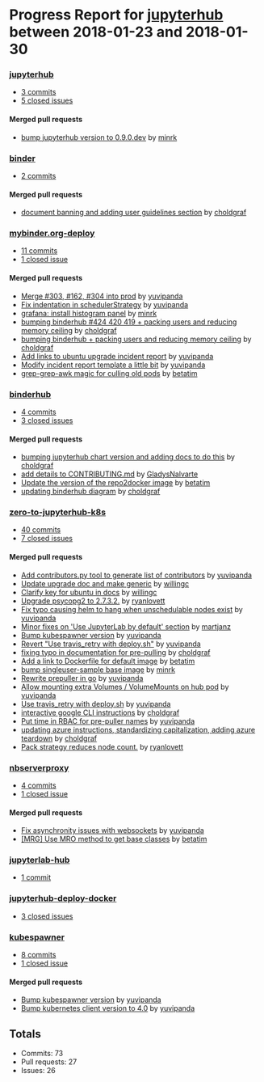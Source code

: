 # Progress Report for [jupyterhub](https://github.com/jupyterhub) between 2018-01-23 and 2018-01-30

### [jupyterhub](https://github.com/jupyterhub/jupyterhub)
-  [3 commits](https://github.com/jupyterhub/jupyterhub/compare/master@%7B1516694400%7D...master@%7B1517299200%7D)
-  [5 closed issues](https://github.com/jupyterhub/jupyterhub/issues?utf8=%E2%9C%93&q=is%3Aissue%20closed%3A2018-01-23..2018-01-30)

#### Merged pull requests
- [bump jupyterhub version to 0.9.0.dev](https://github.com/jupyterhub/jupyterhub/pull/1631) by [minrk](https://github.com/minrk)

### [binder](https://github.com/jupyterhub/binder)
-  [2 commits](https://github.com/jupyterhub/binder/compare/master@%7B1516694400%7D...master@%7B1517299200%7D)

#### Merged pull requests
- [document banning and adding user guidelines section](https://github.com/jupyterhub/binder/pull/61) by [choldgraf](https://github.com/choldgraf)

### [mybinder.org-deploy](https://github.com/jupyterhub/mybinder.org-deploy)
-  [11 commits](https://github.com/jupyterhub/mybinder.org-deploy/compare/master@%7B1516694400%7D...master@%7B1517299200%7D)
-  [1 closed issue](https://github.com/jupyterhub/mybinder.org-deploy/issues?utf8=%E2%9C%93&q=is%3Aissue%20closed%3A2018-01-23..2018-01-30)

#### Merged pull requests
- [Merge #303, #162, #304 into prod](https://github.com/jupyterhub/mybinder.org-deploy/pull/305) by [yuvipanda](https://github.com/yuvipanda)
- [Fix indentation in schedulerStrategy](https://github.com/jupyterhub/mybinder.org-deploy/pull/304) by [yuvipanda](https://github.com/yuvipanda)
- [grafana: install histogram panel](https://github.com/jupyterhub/mybinder.org-deploy/pull/303) by [minrk](https://github.com/minrk)
- [bumping binderhub #424 420 419 + packing users and reducing memory ceiling](https://github.com/jupyterhub/mybinder.org-deploy/pull/301) by [choldgraf](https://github.com/choldgraf)
- [bumping binderhub + packing users and reducing memory ceiling](https://github.com/jupyterhub/mybinder.org-deploy/pull/300) by [choldgraf](https://github.com/choldgraf)
- [Add links to ubuntu upgrade incident report](https://github.com/jupyterhub/mybinder.org-deploy/pull/297) by [yuvipanda](https://github.com/yuvipanda)
- [Modify incident report template a little bit](https://github.com/jupyterhub/mybinder.org-deploy/pull/294) by [yuvipanda](https://github.com/yuvipanda)
- [grep-grep-awk magic for culling old pods](https://github.com/jupyterhub/mybinder.org-deploy/pull/162) by [betatim](https://github.com/betatim)

### [binderhub](https://github.com/jupyterhub/binderhub)
-  [4 commits](https://github.com/jupyterhub/binderhub/compare/master@%7B1516694400%7D...master@%7B1517299200%7D)
-  [3 closed issues](https://github.com/jupyterhub/binderhub/issues?utf8=%E2%9C%93&q=is%3Aissue%20closed%3A2018-01-23..2018-01-30)

#### Merged pull requests
- [bumping jupyterhub chart version and adding docs to do this](https://github.com/jupyterhub/binderhub/pull/424) by [choldgraf](https://github.com/choldgraf)
- [add details to CONTRIBUTING.md](https://github.com/jupyterhub/binderhub/pull/420) by [GladysNalvarte](https://github.com/GladysNalvarte)
- [Update the version of the repo2docker image](https://github.com/jupyterhub/binderhub/pull/419) by [betatim](https://github.com/betatim)
- [updating binderhub diagram](https://github.com/jupyterhub/binderhub/pull/417) by [choldgraf](https://github.com/choldgraf)

### [zero-to-jupyterhub-k8s](https://github.com/jupyterhub/zero-to-jupyterhub-k8s)
-  [40 commits](https://github.com/jupyterhub/zero-to-jupyterhub-k8s/compare/master@%7B1516694400%7D...master@%7B1517299200%7D)
-  [7 closed issues](https://github.com/jupyterhub/zero-to-jupyterhub-k8s/issues?utf8=%E2%9C%93&q=is%3Aissue%20closed%3A2018-01-23..2018-01-30)

#### Merged pull requests
- [Add contributors.py tool to generate list of contributors](https://github.com/jupyterhub/zero-to-jupyterhub-k8s/pull/459) by [yuvipanda](https://github.com/yuvipanda)
- [Update upgrade doc and make generic](https://github.com/jupyterhub/zero-to-jupyterhub-k8s/pull/457) by [willingc](https://github.com/willingc)
- [Clarify key for ubuntu in docs](https://github.com/jupyterhub/zero-to-jupyterhub-k8s/pull/456) by [willingc](https://github.com/willingc)
- [Upgrade psycopg2 to 2.7.3.2.](https://github.com/jupyterhub/zero-to-jupyterhub-k8s/pull/452) by [ryanlovett](https://github.com/ryanlovett)
- [Fix typo causing helm to hang when unschedulable nodes exist](https://github.com/jupyterhub/zero-to-jupyterhub-k8s/pull/449) by [yuvipanda](https://github.com/yuvipanda)
- [Minor fixes on 'Use JupyterLab by default' section](https://github.com/jupyterhub/zero-to-jupyterhub-k8s/pull/445) by [martjanz](https://github.com/martjanz)
- [Bump kubespawner version](https://github.com/jupyterhub/zero-to-jupyterhub-k8s/pull/444) by [yuvipanda](https://github.com/yuvipanda)
- [Revert "Use travis_retry with deploy.sh"](https://github.com/jupyterhub/zero-to-jupyterhub-k8s/pull/443) by [yuvipanda](https://github.com/yuvipanda)
- [fixing typo in documentation for pre-pulling](https://github.com/jupyterhub/zero-to-jupyterhub-k8s/pull/442) by [choldgraf](https://github.com/choldgraf)
- [Add a link to Dockerfile for default image](https://github.com/jupyterhub/zero-to-jupyterhub-k8s/pull/441) by [betatim](https://github.com/betatim)
- [bump singleuser-sample base image](https://github.com/jupyterhub/zero-to-jupyterhub-k8s/pull/439) by [minrk](https://github.com/minrk)
- [Rewrite prepuller in go](https://github.com/jupyterhub/zero-to-jupyterhub-k8s/pull/438) by [yuvipanda](https://github.com/yuvipanda)
- [Allow mounting extra Volumes / VolumeMounts on hub pod](https://github.com/jupyterhub/zero-to-jupyterhub-k8s/pull/436) by [yuvipanda](https://github.com/yuvipanda)
- [Use travis_retry with deploy.sh](https://github.com/jupyterhub/zero-to-jupyterhub-k8s/pull/435) by [yuvipanda](https://github.com/yuvipanda)
- [interactive google CLI instructions](https://github.com/jupyterhub/zero-to-jupyterhub-k8s/pull/433) by [choldgraf](https://github.com/choldgraf)
- [Put time in RBAC for pre-puller names](https://github.com/jupyterhub/zero-to-jupyterhub-k8s/pull/432) by [yuvipanda](https://github.com/yuvipanda)
- [updating azure instructions, standardizing capitalization, adding azure teardown](https://github.com/jupyterhub/zero-to-jupyterhub-k8s/pull/426) by [choldgraf](https://github.com/choldgraf)
- [Pack strategy reduces node count.](https://github.com/jupyterhub/zero-to-jupyterhub-k8s/pull/386) by [ryanlovett](https://github.com/ryanlovett)

### [nbserverproxy](https://github.com/jupyterhub/nbserverproxy)
-  [4 commits](https://github.com/jupyterhub/nbserverproxy/compare/master@%7B1516694400%7D...master@%7B1517299200%7D)
-  [1 closed issue](https://github.com/jupyterhub/nbserverproxy/issues?utf8=%E2%9C%93&q=is%3Aissue%20closed%3A2018-01-23..2018-01-30)

#### Merged pull requests
- [Fix asynchronity issues with websockets](https://github.com/jupyterhub/nbserverproxy/pull/17) by [yuvipanda](https://github.com/yuvipanda)
- [[MRG] Use MRO method to get base classes](https://github.com/jupyterhub/nbserverproxy/pull/15) by [betatim](https://github.com/betatim)

### [jupyterlab-hub](https://github.com/jupyterhub/jupyterlab-hub)
-  [1 commit](https://github.com/jupyterhub/jupyterlab-hub/compare/master@%7B1516694400%7D...master@%7B1517299200%7D)

### [jupyterhub-deploy-docker](https://github.com/jupyterhub/jupyterhub-deploy-docker)
-  [3 closed issues](https://github.com/jupyterhub/jupyterhub-deploy-docker/issues?utf8=%E2%9C%93&q=is%3Aissue%20closed%3A2018-01-23..2018-01-30)

### [kubespawner](https://github.com/jupyterhub/kubespawner)
-  [8 commits](https://github.com/jupyterhub/kubespawner/compare/master@%7B1516694400%7D...master@%7B1517299200%7D)
-  [1 closed issue](https://github.com/jupyterhub/kubespawner/issues?utf8=%E2%9C%93&q=is%3Aissue%20closed%3A2018-01-23..2018-01-30)

#### Merged pull requests
- [Bump kubespawner version](https://github.com/jupyterhub/kubespawner/pull/124) by [yuvipanda](https://github.com/yuvipanda)
- [Bump kubernetes client version to 4.0](https://github.com/jupyterhub/kubespawner/pull/114) by [yuvipanda](https://github.com/yuvipanda)

## Totals
- Commits: 73
- Pull requests: 27
- Issues: 26
